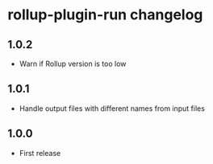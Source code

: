 # rollup-plugin-run changelog

## 1.0.2

* Warn if Rollup version is too low

## 1.0.1

* Handle output files with different names from input files

## 1.0.0

* First release
